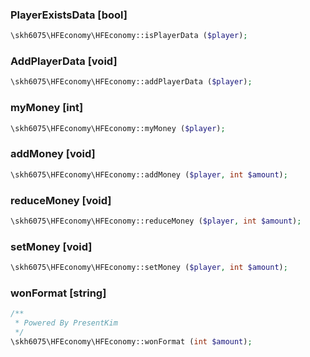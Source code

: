 ### PlayerExistsData [bool]

```php
\skh6075\HFEconomy\HFEconomy::isPlayerData ($player);
```

### AddPlayerData [void]

```php
\skh6075\HFEconomy\HFEconomy::addPlayerData ($player);
```

### myMoney [int]

```php
\skh6075\HFEconomy\HFEconomy::myMoney ($player);
```

### addMoney [void]

```php
\skh6075\HFEconomy\HFEconomy::addMoney ($player, int $amount);
```

### reduceMoney [void]

```php
\skh6075\HFEconomy\HFEconomy::reduceMoney ($player, int $amount);
```

### setMoney [void]

```php
\skh6075\HFEconomy\HFEconomy::setMoney ($player, int $amount);
```

### wonFormat [string]

```php
/**
 * Powered By PresentKim
 */
\skh6075\HFEconomy\HFEconomy::wonFormat (int $amount);
```
